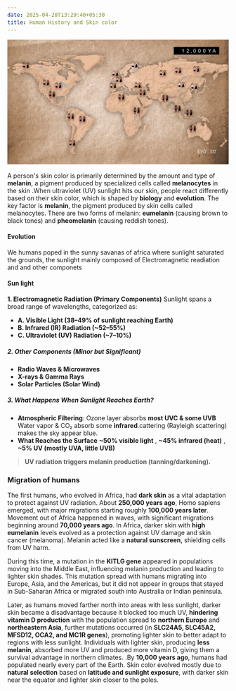 ```yaml
---
date: 2025-04-28T13:29:40+05:30
title: Human History and Skin color
---
```

![](/images/Pasted%20image%2020250428152655.png)

A person's skin color is primarily determined by the amount and type of **melanin**, a pigment produced by specialized cells called **melanocytes** in the skin .When ultraviolet (UV) sunlight hits our skin, people react differently based on their skin color, which is shaped by **biology** and **evolution**. The key factor is **melanin**, the pigment produced by skin cells called melanocytes. There are two forms of melanin: **eumelanin** (causing brown to black tones) and **pheomelanin** (causing reddish tones).

#### Evolution
We humans poped in the sunny savanas of africa where sunlight saturated the grounds, the sunlight mainly composed of Electromagnetic readiation and and other componets 

#### Sun light
**1. Electromagnetic Radiation (Primary Components)**
Sunlight spans a broad range of wavelengths, categorized as:

- **A. Visible Light (38–49% of sunlight reaching Earth)**
- **B. Infrared (IR) Radiation (~52–55%)**
-  **C. Ultraviolet (UV) Radiation (~7–10%)**
##### **2. Other Components (Minor but Significant)**
- **Radio Waves & Microwaves**
- **X-rays & Gamma Rays** 
- **Solar Particles (Solar Wind)**
##### **3. What Happens When Sunlight Reaches Earth?**
- **Atmospheric Filtering**: Ozone layer absorbs **most UVC & some UVB**  Water vapor & CO₂ absorb some **infrared**.cattering (Rayleigh scattering) makes the sky appear blue.
- **What Reaches the Surface** **~50% visible light** , **~45% infrared (heat)** , **~5% UV (mostly UVA, little UVB)**

> **UV radiation triggers melanin production (tanning/darkening).**


### Migration of humans
The first humans, who evolved in Africa, had **dark skin** as a vital adaptation to protect against UV radiation. About **250,000 years ago**, Homo sapiens emerged, with major migrations starting roughly **100,000 years later**. Movement out of Africa happened in waves, with significant migrations beginning around **70,000 years ago**. In Africa, darker skin with **high eumelanin** levels evolved as a protection against UV damage and skin cancer (melanoma). Melanin acted like a **natural sunscreen**, shielding cells from UV harm.

During this time, a mutation in the **KITLG gene** appeared in populations moving into the Middle East, influencing melanin production and leading to lighter skin shades. This mutation spread with humans migrating into Europe, Asia, and the Americas, but it did not appear in groups that stayed in Sub-Saharan Africa or migrated south into Australia or Indian peninsula.

Later, as humans moved farther north into areas with less sunlight, darker skin became a disadvantage because it blocked too much UV, **hindering vitamin D production** with the population spread to **northern Europe** and **northeastern Asia**, further mutations occurred (in **SLC24A5, SLC45A2, MFSD12, OCA2, and MC1R genes**), promoting lighter skin to better adapt to regions with less sunlight. Individuals with lighter skin, producing **less melanin**, absorbed more UV and produced more vitamin D, giving them a survival advantage in northern climates. .By **10,000 years ago**, humans had populated nearly every part of the Earth. Skin color evolved mostly due to **natural selection** based on **latitude and sunlight exposure**, with darker skin near the equator and lighter skin closer to the poles.